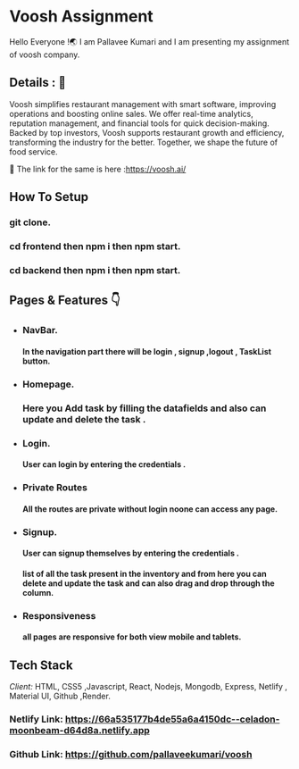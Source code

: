 # Voosh Assignment

Hello Everyone !🌏 I am Pallavee Kumari and I am presenting my assignment of voosh company.

## Details : 🔭
Voosh simplifies restaurant management with smart software, improving operations and boosting online sales. We offer real-time analytics, reputation management, and financial tools for quick decision-making. Backed by top investors, Voosh supports restaurant growth and efficiency, transforming the industry for the better. 
Together, we shape the future of food service.

🚀 The link for the same is here :https://voosh.ai/


## How To Setup
   ### git clone.
   ### cd frontend then npm i then npm start.
   ### cd backend then npm i then npm start.
  
## Pages & Features 👇

 - ###  NavBar.

   #### In the navigation part there will be login , signup ,logout , TaskList button.

 - ### Homepage.

   ### Here you Add task by filling the datafields and also can update and delete the task .
 - ### Login.

   #### User can login by entering the credentials .

 - ### Private Routes
   #### All the routes are private without login noone can access any page.
   
 - ### Signup.
   #### User can signup themselves by entering the credentials .

   #### list of all the task present in the inventory and from here you can delete and update the task and can also drag and drop through the column.

 - ### Responsiveness
   #### all pages are responsive for both view mobile and tablets.

 
 ## Tech Stack

*Client:* HTML, CSS5 ,Javascript, React, Nodejs, Mongodb, Express, Netlify , Material UI, Github ,Render.



### Netlify Link: https://66a535177b4de55a6a4150dc--celadon-moonbeam-d64d8a.netlify.app

### Github Link: https://github.com/pallaveekumari/voosh


